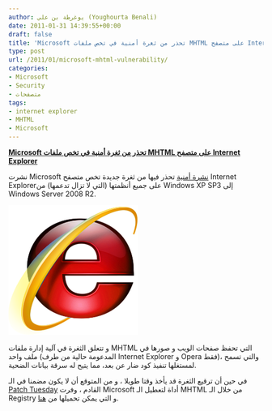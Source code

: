 ```yaml
---
author: يوغرطة بن علي (Youghourta Benali)
date: 2011-01-31 14:39:55+00:00
draft: false
title: 'Microsoft تحذر من ثغرة أمنية في تخص ملفات MHTML على متصفح Internet Explorer '
type: post
url: /2011/01/microsoft-mhtml-vulnerability/
categories:
- Microsoft
- Security
- متصفحات
tags:
- internet explorer
- MHTML
- Microsoft
---
```


**[Microsoft تحذر من ثغرة أمنية في تخص ملفات MHTML على متصفح Internet Explorer](https://www.it-scoop.com/2011/01/microsoft-mhtml-vulnerability/)**


نشرت Microsoft [نشرة أمنية](http://www.microsoft.com/technet/security/advisory/2501696.mspx) تحذر فيها من ثغرة جديدة تخص متصفح Internet Explorerعلى جميع أنظمتها (التي لا تزال تدعمها) من Windows XP SP3 إلى Windows Server 2008 R2.

[![](Internet_Explorer_7_Logo_red.png )
](https://www.it-scoop.com/2011/01/microsoft-mhtml-vulnerability/)

و تتعلق الثغرة في آلية إدارة ملفات MHTML التي تحفظ صفحات الويب و صورها في ملف واحد (المدعومة حالية من طرف Internet Explorer و Opera فقط)، والتي تسمح لمستغلها تنفيذ كود ضار عن بعد، مما يتيح له سرقة بيانات الضحية.

في حين أن ترقيع الثغرة قد يأخذ وقتا طويلا ، و من المتوقع أن لا يكون مضمنا في الـ [Patch Tuesday](https://www.it-scoop.com/tag/Patch-Tuesday/) القادم ، وفرت Microsoft أداة لتعطيل الـ MHTML من خلال الـ Registry و التي يمكن تحميلها من [هنا](http://support.microsoft.com/kb/2501696).
